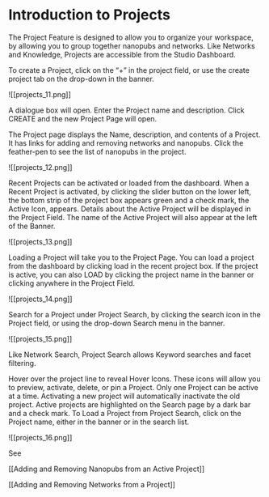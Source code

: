 # Introduction to Projects

The Project Feature is designed to allow you to organize your workspace, by allowing you to group together nanopubs and networks. Like Networks and Knowledge, Projects are accessible from the Studio Dashboard.

To create a Project, click on the “+” in the project field, or use the create project tab on the drop-down in the banner.

![[projects_11.png]]

A dialogue box will open. Enter the Project name and description. Click CREATE and the new Project Page will open.
   
The Project page displays the Name, description, and contents of a Project. It has links for adding and removing networks and nanopubs. Click the feather-pen to see the list of nanopubs in the project.

![[projects_12.png]]
 
Recent Projects can be activated or loaded from the dashboard. When a Recent Project is activated, by clicking the slider button on the lower left, the bottom strip of the project box appears green and a check mark, the Active Icon, appears. Details about the Active Project will be displayed in the Project Field. The name of the Active Project will also appear at the left of the Banner.

![[projects_13.png]]

Loading a Project will take you to the Project Page. You can load a project from the dashboard by clicking load in the recent project box. If the project is active, you can also LOAD by clicking the project name in the banner or clicking anywhere in the Project Field.

![[projects_14.png]]

Search for a Project under Project Search, by clicking the search icon in the Project field, or using the drop-down Search menu in the banner.

![[projects_15.png]]

Like Network Search, Project Search allows Keyword searches and facet filtering.

Hover over the project line to reveal Hover Icons. These icons will allow you to preview, activate, delete, or pin a Project. Only one Project can be active at a time. Activating a new project will automatically inactivate the old project. Active projects are highlighted on the Search page by a dark bar and a check mark. To Load a Project from Project Search, click on the Project name, either in the banner or in the search list.

![[projects_16.png]]

See

[[Adding and Removing Nanopubs from an Active Project]]

[[Adding and Removing Networks from a Project]]

